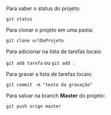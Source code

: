 Para saber o status do projeto:

``git status``

Para clonar o projeto em uma pasta:

``git clone urlDoProjeto``

Para adicionar na lista de tarefas locais:

``git add tarefa`` ou ``git add .``

Para gravar a lista de tarefas locais:

``git commit -m "texto da gravação"``

Para salvar na branch **Master** do projeto:

``git push orign master``
